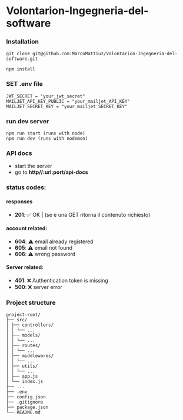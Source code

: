 # Volontarion-Ingegneria-del-software

### Installation

```
git clone git@github.com:MarcoMattiuz/Volontarion-Ingegneria-del-software.git
```

```
npm install
```

### SET .env file

```
JWT_SECRET = "your_jwt_secret"
MAILJET_API_KEY_PUBLIC = "your_mailjet_API_KEY"
MAILJET_SECRET_KEY = "your_mailjet_SECRET_KEY"
```

### run dev server

```
npm run start (runs with node)
npm run dev (runs with nodemon)
```

### API docs

- start the server
- go to **http//:url:port/api-docs**

### status codes:

#### responses

- **201**: ✅ OK | (se è una GET ritorna il contenuto richiesto)

#### account related:

- **604**: ⚠️ email already registered
- **605**: ⚠️ email not found
- **606**: ⚠️ wrong password

#### Server related:

- **401**: ❌ Authentication token is missing
- **500**: ❌ server error

### Project structure

```
project-root/
├── src/
│ ├── controllers/
│ │ └── ...
│ ├── models/
│ │ └── ...
│ ├── routes/
│ │ └── ...
│ ├── middlewares/
│ │ └── ...
│ ├── utils/
│ │ └── ...
│ ├── app.js
│ └── index.js
├── ...
├── .env
├── config.json
├── .gitignore
├── package.json
└── README.md
```
